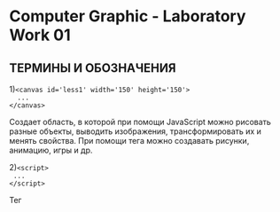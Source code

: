Computer Graphic - Laboratory Work 01
=====================
ТЕРМИНЫ И ОБОЗНАЧЕНИЯ
-----------------------------------

1)```<canvas id='less1' width='150' height='150'>```  
  ```  ...```  
  ``` </canvas> ```
   
Создает область, в которой при помощи JavaScript можно рисовать разные объекты, выводить изображения, трансформировать их и менять свойства. При помощи тега <canvas> можно создавать рисунки, анимацию, игры и др. 
    
2)```<script>```  
  ``` ...```  
  ```</script>```  
    
  Тег <script> предназначен для описания скриптов, может содержать ссылку на программу или ее текст на определенном языке. 
    
3)```var canvas=document.getElementById('less1');```
  
  Возвращает ссылку на элемент по его идентификатору (ID); идентификатор является строкой, которая может быть использована для идентификации элемента
  
4)```var ctx=canvas.getContext('2d');```  
  
  Метод getContext возвращает контекст рисования на холсте, или null, если идентификатор контекста не определён.
  
5)```ctx.fillRect(10+i,10+y,1,1);```
  
  Метод рисует залитый прямоугольник в позиции (x, y), размер которого определяется аргументами width и height.
  
6)```ctx.arc(100, 100, 75, 0, pi/2, false );```  
  
  Метод рисует окружность со следующими параметрами: координаты центра круга, радиус, начальный угол, конечный угол, направление по/против часовой стрелки. 
  
7)```ctx.beginPath();```   
  
  Даем разрешение на начало "строительства" новой фигуры.  

8)```ctx.lineWidth = 7;```   
  
  Задаем толщину обводки.  

9)```ctx.strokeStyle = "green";```   
  
  Задаем цвет обводки.  
  
10)```ctx.stroke();```  
  
  Создание самой фигуры.  

![Результат работы программы](https://github.com/scorpy2013/CG-lab01/blob/master/%D0%A1%D0%BD%D0%B8%D0%BC%D0%BE%D0%BA%20%D1%8D%D0%BA%D1%80%D0%B0%D0%BD%D0%B0%20%D0%BE%D1%82%202021-09-11%2015-36-33.png)

  
